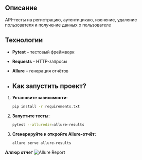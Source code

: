## Описание
API-тесты на регистрацию, аутентицикаю, изенение, удаление пользователя и получение данных о пользователе

## Технологии
- **Pytest** – тестовый фреймворк
- **Requests** - HTTP-запросы
- **Allure** – генерация отчётов


- ## Как запустить проект?
1. **Установите зависимости:**  
   ```bash
   pip install -r requirements.txt

2. **Запустите тесты:**
    ```bash
    pytest --alluredir=allure-results

3. **Сгенерируйте и откройте Allure-отчёт:**
    ```bash
   allure serve allure-results
    
**Аллюр отчет**
![Allure Report](https://github.com/anzoky/test_api_project/blob/main/allure_report_api.png)
